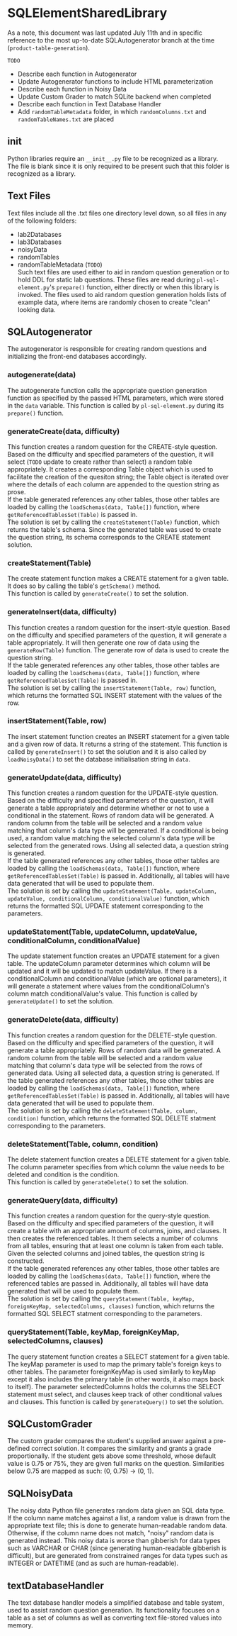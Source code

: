# SQLElementSharedLibrary

As a note, this document was last updated July 11th and in specific reference to the most up-to-date SQLAutogenerator branch at the time (`product-table-generation`).

`TODO`
- Describe each function in Autogenerator
- Update Autogenerator functions to include HTML parameterization
- Describe each function in Noisy Data
- Update Custom Grader to match SQLite backend when completed
- Describe each function in Text Database Handler
- Add `randomTableMetadata` folder, in which `randomColumns.txt` and `randomTableNames.txt` are placed


## __init__

Python libraries require an `__init__.py` file to be recognized as a library. The file is blank since it is only required to be present such that this folder is recognized as a library.


## Text Files

Text files include all the .txt files one directory level down, so all files in any of the following folders:
- lab2Databases
- lab3Databases
- noisyData
- randomTables
- randomTableMetadata (`TODO`)  
Such text files are used either to aid in random question generation or to hold DDL for static lab questions. These files are read during `pl-sql-element.py`'s `prepare()` function, either directly or when this library is invoked. The files used to aid random question generation holds lists of example data, where items are randomly chosen to create "clean" looking data.


## SQLAutogenerator

The autogenerator is responsible for creating random questions and initializing the front-end databases accordingly.


### autogenerate(data)

The autogenerate function calls the appropriate question generation function as specified by the passed HTML parameters, which were stored in the `data` variable. This function is called by `pl-sql-element.py` during its `prepare()` function.


### generateCreate(data, difficulty)

This function creates a random question for the CREATE-style question. 
Based on the difficulty and specified parameters of the question, it will select (`TODO` update to create rather than select) a random table appropriately. It creates a corresponding Table object which is used to facilitate the creation of the quesiton string; the Table object is iterated over where the details of each column are appended to the question string as prose.  
If the table generated references any other tables, those other tables are loaded by calling the `loadSchemas(data, Table[])` function, where `getReferencedTablesSet(Table)` is passed in.  
The solution is set by calling the `createStatement(Table)` function, which returns the table's schema. Since the generated table was used to create the question string, its schema corresponds to the CREATE statement solution.


### createStatement(Table)

The create statement function makes a CREATE statement for a given table. It does so by calling the table's `getSchema()` method.  
This function is called by `generateCreate()` to set the solution.


### generateInsert(data, difficulty)

This function creates a random question for the insert-style question. 
Based on the difficulty and specified parameters of the question, it will generate a table appropriately. It will then generate one row of data using the `generateRow(Table)` function. The generate row of data is used to create the question string.  
If the table generated references any other tables, those other tables are loaded by calling the `loadSchemas(data, Table[])` function, where `getReferencedTablesSet(Table)` is passed in.  
The solution is set by calling the `insertStatement(Table, row)` function, which returns the formatted SQL INSERT statement with the values of the row.


### insertStatement(Table, row)

The insert statement function creates an INSERT statement for a given table and a given row of data. It returns a string of the statement.
This function is called by `generateInsert()` to set the solution and it is also called by `loadNoisyData()` to set the database initialisation string in `data`.


### generateUpdate(data, difficulty)

This function creates a random question for the UPDATE-style question. 
Based on the difficulty and specified parameters of the question, it will generate a table appropriately and determine whether or not to use a conditional in the statement. Rows of random data will be generated. A random column from the table will be selected and a random value matching that column's data type will be generated. If a conditional is being used, a random value matching the selected column's data type will be selected from the generated rows. Using all selected data, a question string is generated.  
If the table generated references any other tables, those other tables are loaded by calling the `loadSchemas(data, Table[])` function, where `getReferencedTablesSet(Table)` is passed in. Additionally, all tables will have data generated that will be used to populate them.  
The solution is set by calling the `updateStatement(Table, updateColumn, updateValue, conditionalColumn, conditionalValue)` function, which returns the formatted SQL UPDATE statement corresponding to the parameters.


### updateStatement(Table, updateColumn, updateValue, conditionalColumn, conditionalValue)

The update statement function creates an UPDATE statement for a given table. The updateColumn parameter determines which column will be updated and it will be updated to match updateValue. If there is a conditionalColumn and conditionalValue (which are optional parameters), it will generate a statement where values from the conditionalColumn's column match conditionalValue's value. 
This function is called by `generateUpdate()` to set the solution.


### generateDelete(data, difficulty)

This function creates a random question for the DELETE-style question. 
Based on the difficulty and specified parameters of the question, it will generate a table appropriately. Rows of random data will be generated. A random column from the table will be selected and a random value matching that column's data type will be selected from the rows of generated data. Using all selected data, a question string is generated.
If the table generated references any other tables, those other tables are loaded by calling the `loadSchemas(data, Table[])` function, where `getReferencedTablesSet(Table)` is passed in. Additionally, all tables will have data generated that will be used to populate them.  
The solution is set by calling the `deleteStatement(Table, column, condition)` function, which returns the formatted SQL DELETE statment corresponding to the parameters.


### deleteStatement(Table, column, condition)

The delete statement function creates a DELETE statement for a given table. The column parameter specifies from which column the value needs to be deleted and condition is the condition.  
This function is called by `generateDelete()` to set the solution.


### generateQuery(data, difficulty)

This function creates a random question for the query-style question. 
Based on the difficulty and specified parameters of the question, it will create a table with an appropriate amount of columns, joins, and clauses. It then creates the referenced tables. It them selects a number of columns from all tables, ensuring that at least one column is taken from each table. Given the selected columns and joined tables, the question string is constructed.  
If the table generated references any other tables, those other tables are loaded by calling the `loadSchemas(data, Table[])` function, where the referenced tables are passed in. Additionally, all tables will have data generated that will be used to populate them.  
The solution is set by calling the `queryStatement(Table, keyMap, foreignKeyMap, selectedColumns, clauses)` function, which returns the formatted SQL SELECT statment corresponding to the parameters.


### queryStatement(Table, keyMap, foreignKeyMap, selectedColumns, clauses)

The query statement function creates a SELECT statement for a given table. The keyMap parameter is used to map the primary table's foreign keys to other tables. The parameter foreignKeyMap is used similarly to keyMap except it also includes the primary table (in other words, it also maps back to itself). The parameter selectedColumns holds the columns the SELECT statement must select, and clauses keep track of other conditional values and clauses.
This function is called by `generateQuery()` to set the solution.


## SQLCustomGrader

The custom grader compares the student's supplied answer against a pre-defined correct solution. It compares the similarity and grants a grade proportionally. If the student gets above some threshold, whose default value is 0.75 or 75%, they are given full marks on the question. Similarities below 0.75 are mapped as such: (0, 0.75) -> (0, 1).


## SQLNoisyData

The noisy data Python file generates random data given an SQL data type. If the column name matches against a list, a random value is drawn from the appropriate text file; this is done to generate human-readable random data. Otherwise, if the column name does not match, "noisy" random data is generated instead. This noisy data is worse than gibberish for data types such as VARCHAR or CHAR (since generating human-readable gibberish is difficult), but are generated from constrained ranges for data types such as INTEGER or DATETIME (and as such are human-readable).


## textDatabaseHandler

The text database handler models a simplified database and table system, used to assist random question generation. Its functionality focuses on a table as a set of columns as well as converting text file-stored values into memory.